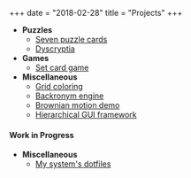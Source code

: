 +++
date = "2018-02-28"
title = "Projects"
+++

- **Puzzles**
  - [Seven puzzle cards](https://puzzling.stackexchange.com/questions/22684/seven-puzzle-cards)
  - [Dyscryptia](https://puzzling.stackexchange.com/questions/11824/help-me-learn-to-speak-susans-language)
- **Games**
  - [Set card game](https://github.com/benfrankel/set-game)
- **Miscellaneous**
  - [Grid coloring](https://github.com/benfrankel/grid-coloring)
  - [Backronym engine](https://github.com/benfrankel/backronym)
  - [Brownian motion demo](https://github.com/benfrankel/brownian-demo)
  - [Hierarchical GUI framework](https://github.com/benfrankel/hgf)

#### Work in Progress
- **Miscellaneous**
  - [My system's dotfiles](https://github.com/benfrankel/my-dotfiles)
